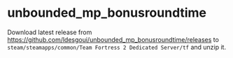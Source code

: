 # unbounded_mp_bonusroundtime

Download latest release from <https://github.com/ldesgoui/unbounded_mp_bonusroundtime/releases> to `steam/steamapps/common/Team Fortress 2 Dedicated Server/tf` and unzip it.
